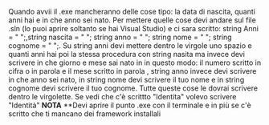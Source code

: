 Quando avvii il .exe mancheranno delle cose tipo: la data di nascita, quanti anni hai e in che anno sei nato.
Per mettere quelle cose devi andare sul file .sln (lo puoi aprire soltanto se hai Visual Studio) e ci sara scritto: string Anni = " ";,string nascita = "  ";  string anno = " "; string nome = " "; string cognome = " ";.
Su string anni devi mettere dentro le virgole uno spazio e quanti anni hai poi la stessa procedura con string nasita ma invece devi scrivere in che giorno e mese sai nato in in questo modo: il numero scritto in cifra o in parola e il mese scritto in parola , string anno invece devi scrivere in che anno sei nato, in string nome devi scrivere il tuo nome e in string cognome devi scrivere il tuo cognome. Tutte queste cose le dovrai scrivere dentro le virgolette.
Se vedi che c'è scrittto "Identita" volevo scrivere "Identità"
**NOTA**
**Devi aprire il punto .exe con il terminale e in più se c'è scritto che ti mancano dei framework installali
